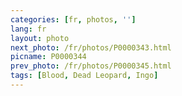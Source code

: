 ```yaml
---
categories: [fr, photos, '']
lang: fr
layout: photo
next_photo: /fr/photos/P0000343.html
picname: P0000344
prev_photo: /fr/photos/P0000345.html
tags: [Blood, Dead Leopard, Ingo]
---
```

